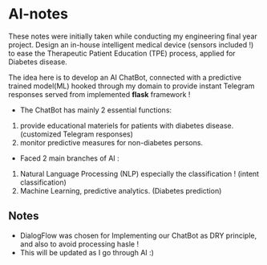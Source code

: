 # AI-notes
These notes were initially taken while conducting my engineering final year project. Design an in-house intelligent medical device (sensors included !) to ease the Therapeutic Patient Education (TPE) process, applied for Diabetes disease.

The idea here is to develop an AI ChatBot, connected with a predictive trained model(ML) hooked through my domain to provide instant Telegram responses served from implemented **flask** framework !

- The ChatBot has mainly 2 essential functions:
1. provide educational materiels for patients with diabetes disease. (customized Telegram responses)
2. monitor predictive measures for non-diabetes persons.

- Faced 2 main branches of AI :
1. Natural Language Processing (NLP) especially the classification ! (intent classification)
2. Machine Learning, predictive analytics. (Diabetes prediction)



## Notes
- DialogFlow was chosen for Implementing our ChatBot as DRY principle, and also to avoid processing hasle !
- This will be updated as I go through AI :)
